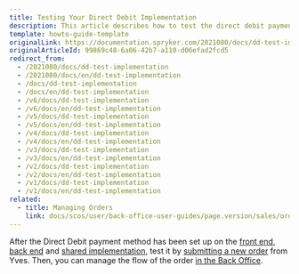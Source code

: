 ```yaml
---
title: Testing Your Direct Debit Implementation
description: This article describes how to test the direct debit payment implementation.
template: howto-guide-template
originalLink: https://documentation.spryker.com/2021080/docs/dd-test-implementation
originalArticleId: 99869c48-6a06-42b7-a110-d06efad2fcd5
redirect_from:
  - /2021080/docs/dd-test-implementation
  - /2021080/docs/en/dd-test-implementation
  - /docs/dd-test-implementation
  - /docs/en/dd-test-implementation
  - /v6/docs/dd-test-implementation
  - /v6/docs/en/dd-test-implementation
  - /v5/docs/dd-test-implementation
  - /v5/docs/en/dd-test-implementation
  - /v4/docs/dd-test-implementation
  - /v4/docs/en/dd-test-implementation
  - /v3/docs/dd-test-implementation
  - /v3/docs/en/dd-test-implementation
  - /v2/docs/dd-test-implementation
  - /v2/docs/en/dd-test-implementation
  - /v1/docs/dd-test-implementation
  - /v1/docs/en/dd-test-implementation
related:
  - title: Managing Orders
    link: docs/scos/user/back-office-user-guides/page.version/sales/orders/managing-orders.html
---
```


After the Direct Debit payment method has been set up on the [front end](/docs/scos/dev/back-end-development/data-manipulation/payment-methods/direct-debit-example-implementation/implementation-of-direct-debit-in-yves.html), [back end](/docs/scos/dev/back-end-development/data-manipulation/payment-methods/direct-debit-example-implementation/implementation-of-direct-debit-in-zed.html) and [shared implementation](/docs/scos/dev/back-end-development/data-manipulation/payment-methods/direct-debit-example-implementation/implementation-of-direct-debit-in-the-shared-layer.html), test it by [submitting a new order](/docs/scos/user/features/{{site.version}}/checkout-feature-overview/multi-step-checkout-overview.html) from Yves. Then, you can manage the flow of the order [in the Back Office](/docs/scos/user/back-office-user-guides/{{site.version}}/sales/orders/managing-orders.html).
